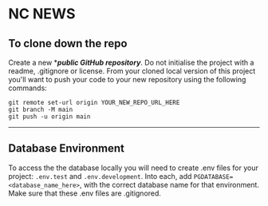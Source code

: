 # NC NEWS

## To clone down the repo

Create a new ******public GitHub repository*****. Do not initialise the project with a readme, .gitignore or license.
From your cloned local version of this project you'll want to push your code to your new repository using the following commands:

```
git remote set-url origin YOUR_NEW_REPO_URL_HERE
git branch -M main
git push -u origin main
```


---

## Database Environment
 
To access the the database locally you will need to create .env files for your project: `.env.test` and `.env.development`. Into each, add `PGDATABASE=<database_name_here>`, with the correct database name for that environment. Make sure that these .env files are .gitignored.

